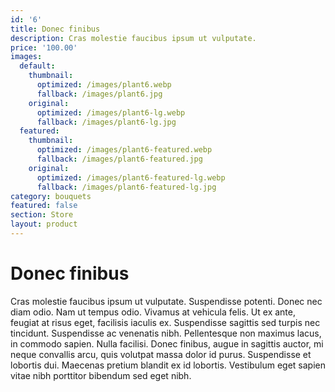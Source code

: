 ```yaml
---
id: '6'
title: Donec finibus
description: Cras molestie faucibus ipsum ut vulputate.
price: '100.00'
images:
  default:
    thumbnail:
      optimized: /images/plant6.webp
      fallback: /images/plant6.jpg
    original:
      optimized: /images/plant6-lg.webp
      fallback: /images/plant6-lg.jpg
  featured:
    thumbnail:
      optimized: /images/plant6-featured.webp
      fallback: /images/plant6-featured.jpg
    original:
      optimized: /images/plant6-featured-lg.webp
      fallback: /images/plant6-featured-lg.jpg
category: bouquets
featured: false
section: Store
layout: product
---
```


# Donec finibus

Cras molestie faucibus ipsum ut vulputate. Suspendisse potenti. Donec nec diam odio. Nam ut tempus odio. Vivamus at vehicula felis. Ut ex ante, feugiat at risus eget, facilisis iaculis ex. Suspendisse sagittis sed turpis nec tincidunt. Suspendisse ac venenatis nibh. Pellentesque non maximus lacus, in commodo sapien. Nulla facilisi. Donec finibus, augue in sagittis auctor, mi neque convallis arcu, quis volutpat massa dolor id purus. Suspendisse et lobortis dui. Maecenas pretium blandit ex id lobortis. Vestibulum eget sapien vitae nibh porttitor bibendum sed eget nibh.
